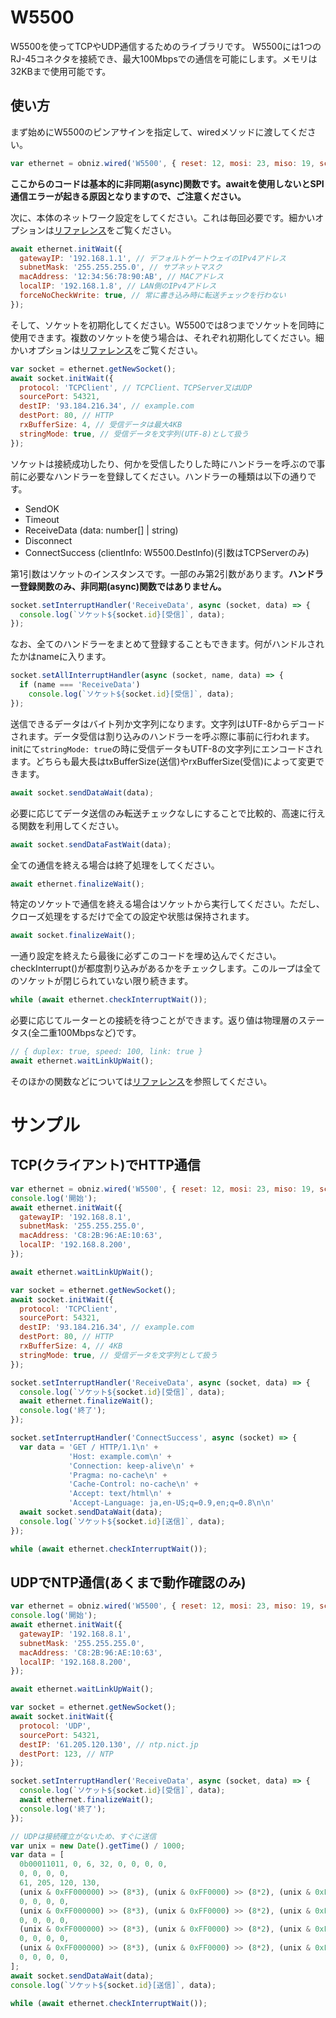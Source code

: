 # W5500

W5500を使ってTCPやUDP通信するためのライブラリです。
W5500には1つのRJ-45コネクタを接続でき、最大100Mbpsでの通信を可能にします。メモリは32KBまで使用可能です。

## 使い方

まず始めにW5500のピンアサインを指定して、wiredメソッドに渡してください。

```javascript
var ethernet = obniz.wired('W5500', { reset: 12, mosi: 23, miso: 19, sclk: 18, cs: 33 });
```

**ここからのコードは基本的に非同期(async)関数です。awaitを使用しないとSPI通信エラーが起きる原因となりますので、ご注意ください。**

次に、本体のネットワーク設定をしてください。これは毎回必要です。細かいオプションは[リファレンス](https://obniz.github.io/obniz/obnizjs/interfaces/parts.w5500.w5500.commonoptions.html)をご覧ください。
```javascript
await ethernet.initWait({
  gatewayIP: '192.168.1.1', // デフォルトゲートウェイのIPv4アドレス
  subnetMask: '255.255.255.0', // サブネットマスク
  macAddress: '12:34:56:78:90:AB', // MACアドレス
  localIP: '192.168.1.8', // LAN側のIPv4アドレス
  forceNoCheckWrite: true, // 常に書き込み時に転送チェックを行わない
});
```

そして、ソケットを初期化してください。W5500では8つまでソケットを同時に使用できます。複数のソケットを使う場合は、それぞれ初期化してください。細かいオプションは[リファレンス](https://obniz.github.io/obniz/obnizjs/interfaces/parts.w5500.w5500.socket.options.html)をご覧ください。

```javascript
var socket = ethernet.getNewSocket();
await socket.initWait({
  protocol: 'TCPClient', // TCPClient、TCPServer又はUDP
  sourcePort: 54321,
  destIP: '93.184.216.34', // example.com
  destPort: 80, // HTTP
  rxBufferSize: 4, // 受信データは最大4KB
  stringMode: true, // 受信データを文字列(UTF-8)として扱う
});
```

ソケットは接続成功したり、何かを受信したりした時にハンドラーを呼ぶので事前に必要なハンドラーを登録してください。ハンドラーの種類は以下の通りです。

- SendOK
- Timeout
- ReceiveData (data: number[] | string)
- Disconnect
- ConnectSuccess (clientInfo: W5500.DestInfo)(引数はTCPServerのみ)

第1引数はソケットのインスタンスです。一部のみ第2引数があります。**ハンドラー登録関数のみ、非同期(async)関数ではありません。**

```javascript
socket.setInterruptHandler('ReceiveData', async (socket, data) => {
  console.log(`ソケット${socket.id}[受信]`, data);
});
```

なお、全てのハンドラーをまとめて登録することもできます。何がハンドルされたかはnameに入ります。

```javascript
socket.setAllInterruptHandler(async (socket, name, data) => {
  if (name === 'ReceiveData')
    console.log(`ソケット${socket.id}[受信]`, data);
});
```

送信できるデータはバイト列か文字列になります。文字列はUTF-8からデコードされます。データ受信は割り込みのハンドラーを呼ぶ際に事前に行われます。initにて```stringMode: true```の時に受信データもUTF-8の文字列にエンコードされます。どちらも最大長はtxBufferSize(送信)やrxBufferSize(受信)によって変更できます。

```javascript
await socket.sendDataWait(data);
```

必要に応じてデータ送信のみ転送チェックなしにすることで比較的、高速に行える関数を利用してください。

```javascript
await socket.sendDataFastWait(data);
```

全ての通信を終える場合は終了処理をしてください。

```javascript
await ethernet.finalizeWait();
```

特定のソケットで通信を終える場合はソケットから実行してください。ただし、クローズ処理をするだけで全ての設定や状態は保持されます。

```javascript
await socket.finalizeWait();
```

一通り設定を終えたら最後に必ずこのコードを埋め込んでください。checkInterrupt()が都度割り込みがあるかをチェックします。このループは全てのソケットが閉じられていない限り続きます。

```javascript
while (await ethernet.checkInterruptWait());
```

必要に応じてルーターとの接続を待つことができます。返り値は物理層のステータス(全二重100Mbpsなど)です。

```javascript
// { duplex: true, speed: 100, link: true }
await ethernet.waitLinkUpWait();
```

そのほかの関数などについては[リファレンス](https://obniz.github.io/obniz/obnizjs/classes/parts.w5500.w5500.html)を参照してください。

# サンプル

## TCP(クライアント)でHTTP通信

```javascript
var ethernet = obniz.wired('W5500', { reset: 12, mosi: 23, miso: 19, sclk: 18, cs: 33 });
console.log('開始');
await ethernet.initWait({
  gatewayIP: '192.168.8.1',
  subnetMask: '255.255.255.0',
  macAddress: 'C8:2B:96:AE:10:63',
  localIP: '192.168.8.200',
});

await ethernet.waitLinkUpWait();

var socket = ethernet.getNewSocket();
await socket.initWait({
  protocol: 'TCPClient',
  sourcePort: 54321,
  destIP: '93.184.216.34', // example.com
  destPort: 80, // HTTP
  rxBufferSize: 4, // 4KB
  stringMode: true, // 受信データを文字列として扱う
});

socket.setInterruptHandler('ReceiveData', async (socket, data) => {
  console.log(`ソケット${socket.id}[受信]`, data);
  await ethernet.finalizeWait();
  console.log('終了');
});

socket.setInterruptHandler('ConnectSuccess', async (socket) => {
  var data = 'GET / HTTP/1.1\n' +
             'Host: example.com\n' +
             'Connection: keep-alive\n' +
             'Pragma: no-cache\n' +
             'Cache-Control: no-cache\n' +
             'Accept: text/html\n' +
             'Accept-Language: ja,en-US;q=0.9,en;q=0.8\n\n'
  await socket.sendDataWait(data);
  console.log(`ソケット${socket.id}[送信]`, data);
});

while (await ethernet.checkInterruptWait());
```

## UDPでNTP通信(あくまで動作確認のみ)

```javascript
var ethernet = obniz.wired('W5500', { reset: 12, mosi: 23, miso: 19, sclk: 18, cs: 33 });
console.log('開始');
await ethernet.initWait({
  gatewayIP: '192.168.8.1',
  subnetMask: '255.255.255.0',
  macAddress: 'C8:2B:96:AE:10:63',
  localIP: '192.168.8.200',
});

await ethernet.waitLinkUpWait();

var socket = ethernet.getNewSocket();
await socket.initWait({
  protocol: 'UDP',
  sourcePort: 54321,
  destIP: '61.205.120.130', // ntp.nict.jp
  destPort: 123, // NTP
});

socket.setInterruptHandler('ReceiveData', async (socket, data) => {
  console.log(`ソケット${socket.id}[受信]`, data);
  await ethernet.finalizeWait();
  console.log('終了');
});

// UDPは接続確立がないため、すぐに送信
var unix = new Date().getTime() / 1000;
var data = [
  0b00011011, 0, 6, 32, 0, 0, 0, 0,
  0, 0, 0, 0,
  61, 205, 120, 130,
  (unix & 0xFF000000) >> (8*3), (unix & 0xFF0000) >> (8*2), (unix & 0xFF00) >> (8*1), unix & 0xFF,
  0, 0, 0, 0,
  (unix & 0xFF000000) >> (8*3), (unix & 0xFF0000) >> (8*2), (unix & 0xFF00) >> (8*1), unix & 0xFF,
  0, 0, 0, 0,
  (unix & 0xFF000000) >> (8*3), (unix & 0xFF0000) >> (8*2), (unix & 0xFF00) >> (8*1), unix & 0xFF,
  0, 0, 0, 0,
  (unix & 0xFF000000) >> (8*3), (unix & 0xFF0000) >> (8*2), (unix & 0xFF00) >> (8*1), unix & 0xFF,
  0, 0, 0, 0,
];
await socket.sendDataWait(data);
console.log(`ソケット${socket.id}[送信]`, data);

while (await ethernet.checkInterruptWait());
```
